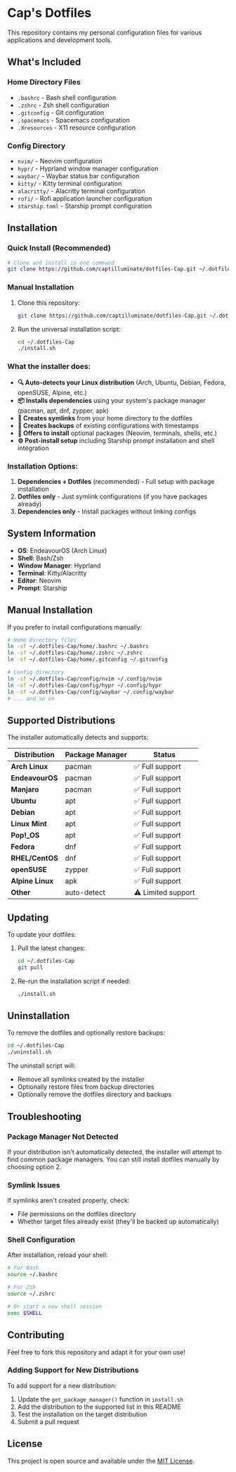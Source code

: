 # Cap's Dotfiles

This repository contains my personal configuration files for various applications and development tools.

## What's Included

### Home Directory Files
- `.bashrc` - Bash shell configuration
- `.zshrc` - Zsh shell configuration  
- `.gitconfig` - Git configuration
- `.spacemacs` - Spacemacs configuration
- `.Xresources` - X11 resource configuration

### Config Directory
- `nvim/` - Neovim configuration
- `hypr/` - Hyprland window manager configuration
- `waybar/` - Waybar status bar configuration
- `kitty/` - Kitty terminal configuration
- `alacritty/` - Alacritty terminal configuration
- `rofi/` - Rofi application launcher configuration
- `starship.toml` - Starship prompt configuration

## Installation

### Quick Install (Recommended)

```bash
# Clone and install in one command
git clone https://github.com/captilluminate/dotfiles-Cap.git ~/.dotfiles-Cap && cd ~/.dotfiles-Cap && ./install.sh
```

### Manual Installation

1. Clone this repository:
   ```bash
   git clone https://github.com/captilluminate/dotfiles-Cap.git ~/.dotfiles-Cap
   ```

2. Run the universal installation script:
   ```bash
   cd ~/.dotfiles-Cap
   ./install.sh
   ```

### What the installer does:

- **🔍 Auto-detects your Linux distribution** (Arch, Ubuntu, Debian, Fedora, openSUSE, Alpine, etc.)
- **📦 Installs dependencies** using your system's package manager (pacman, apt, dnf, zypper, apk)
- **🔗 Creates symlinks** from your home directory to the dotfiles
- **💾 Creates backups** of existing configurations with timestamps
- **🎨 Offers to install** optional packages (Neovim, terminals, shells, etc.)
- **⚙️ Post-install setup** including Starship prompt installation and shell integration

### Installation Options:

1. **Dependencies + Dotfiles** (recommended) - Full setup with package installation
2. **Dotfiles only** - Just symlink configurations (if you have packages already)
3. **Dependencies only** - Install packages without linking configs

## System Information

- **OS**: EndeavourOS (Arch Linux)
- **Shell**: Bash/Zsh
- **Window Manager**: Hyprland
- **Terminal**: Kitty/Alacritty
- **Editor**: Neovim
- **Prompt**: Starship

## Manual Installation

If you prefer to install configurations manually:

```bash
# Home directory files
ln -sf ~/.dotfiles-Cap/home/.bashrc ~/.bashrc
ln -sf ~/.dotfiles-Cap/home/.zshrc ~/.zshrc
ln -sf ~/.dotfiles-Cap/home/.gitconfig ~/.gitconfig

# Config directory
ln -sf ~/.dotfiles-Cap/config/nvim ~/.config/nvim
ln -sf ~/.dotfiles-Cap/config/hypr ~/.config/hypr
ln -sf ~/.dotfiles-Cap/config/waybar ~/.config/waybar
# ... and so on
```

## Supported Distributions

The installer automatically detects and supports:

| Distribution | Package Manager | Status |
|-------------|-----------------|--------|
| **Arch Linux** | pacman | ✅ Full support |
| **EndeavourOS** | pacman | ✅ Full support |
| **Manjaro** | pacman | ✅ Full support |
| **Ubuntu** | apt | ✅ Full support |
| **Debian** | apt | ✅ Full support |
| **Linux Mint** | apt | ✅ Full support |
| **Pop!_OS** | apt | ✅ Full support |
| **Fedora** | dnf | ✅ Full support |
| **RHEL/CentOS** | dnf | ✅ Full support |
| **openSUSE** | zypper | ✅ Full support |
| **Alpine Linux** | apk | ✅ Full support |
| **Other** | auto-detect | ⚠️ Limited support |

## Updating

To update your dotfiles:

1. Pull the latest changes:
   ```bash
   cd ~/.dotfiles-Cap
   git pull
   ```

2. Re-run the installation script if needed:
   ```bash
   ./install.sh
   ```

## Uninstallation

To remove the dotfiles and optionally restore backups:

```bash
cd ~/.dotfiles-Cap
./uninstall.sh
```

The uninstall script will:
- Remove all symlinks created by the installer
- Optionally restore files from backup directories
- Optionally remove the dotfiles directory and backups

## Troubleshooting

### Package Manager Not Detected
If your distribution isn't automatically detected, the installer will attempt to find common package managers. You can still install dotfiles manually by choosing option 2.

### Symlink Issues
If symlinks aren't created properly, check:
- File permissions on the dotfiles directory
- Whether target files already exist (they'll be backed up automatically)

### Shell Configuration
After installation, reload your shell:
```bash
# For Bash
source ~/.bashrc

# For Zsh  
source ~/.zshrc

# Or start a new shell session
exec $SHELL
```

## Contributing

Feel free to fork this repository and adapt it for your own use!

### Adding Support for New Distributions

To add support for a new distribution:

1. Update the `get_package_manager()` function in `install.sh`
2. Add the distribution to the supported list in this README
3. Test the installation on the target distribution
4. Submit a pull request

## License

This project is open source and available under the [MIT License](LICENSE).
